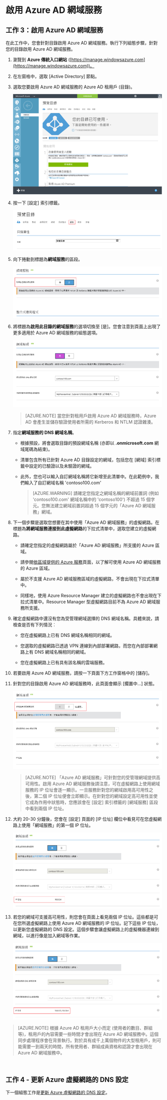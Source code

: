 <properties
	pageTitle="Azure AD 網域服務：啟用 Azure AD 網域服務 | Microsoft Azure"
	description="開始使用 Azure Active Directory 網域服務"
	services="active-directory-ds"
	documentationCenter=""
	authors="mahesh-unnikrishnan"
	manager="stevenpo"
	editor="curtand"/>

<tags
	ms.service="active-directory-ds"
	ms.workload="identity"
	ms.tgt_pltfrm="na"
	ms.devlang="na"
	ms.topic="get-started-article"
	ms.date="09/21/2016"
	ms.author="maheshu"/>

# 啟用 Azure AD 網域服務

## 工作 3：啟用 Azure AD 網域服務
在此工作中，您會針對目錄啟用 Azure AD 網域服務。執行下列組態步驟，針對您的目錄啟用 Azure AD 網域服務。

1. 瀏覽到 **Azure 傳統入口網站** ([https://manage.windowsazure.com](https://manage.windowsazure.com))。

2. 在左窗格中，選取 [Active Directory] 節點。

3. 選取您要啟用 Azure AD 網域服務的 Azure AD 租用戶 (目錄)。

    ![選取 Azure AD 目錄](./media/active-directory-domain-services-getting-started/select-aad-directory.png)

4. 按一下 [設定] 索引標籤。

    ![設定目錄的索引標籤](./media/active-directory-domain-services-getting-started/configure-tab.png)

5. 向下捲動到標題為**網域服務**的區段。

    ![網域服務組態區段](./media/active-directory-domain-services-getting-started/domain-services-configuration.png)

6. 將標題為**啟用此目錄的網域服務**的選項切換至 [是]。您會注意到頁面上出現了更多適用於 Azure AD 網域服務的組態選項。

    ![啟用網域服務](./media/active-directory-domain-services-getting-started/enable-domain-services.png)

    > [AZURE.NOTE] 當您針對租用戶啟用 Azure AD 網域服務時，Azure AD 會產生並儲存驗證使用者所需的 Kerberos 和 NTLM 認證雜湊。

7. 指定**網域服務的 DNS 網域名稱**。

   - 根據預設，將會選取目錄的預設網域名稱 (亦即以 **.onmicrosoft.com** 網域尾碼為結束)。

   - 清單包含所有已針對 Azure AD 目錄設定的網域，包括您在 [網域] 索引標籤中設定的已驗證以及未驗證的網域。

   - 此外，您也可以輸入自訂網域名稱將它新增至此清單中。在此範例中，我們輸入了自訂網域名稱 'contoso100.com'

     > [AZURE.WARNING] 請確定您指定之網域名稱的網域前置詞 (例如 'contoso100.com' 網域名稱中的 'contoso100') 不超過 15 個字元。您無法建立網域前置詞超過 15 個字元的「Azure AD 網域服務」網域。

8. 下一個步驟是選取您想要在其中使用「Azure AD 網域服務」的虛擬網路。在標題為**將網域服務連接到此虛擬網路**的下拉式清單中，選取您建立的虛擬網路。

   - 請確定您指定的虛擬網路屬於「Azure AD 網域服務」所支援的 Azure 區域。

   - 請參閱[依區域提供的 Azure 服務](https://azure.microsoft.com/regions/#services/)頁面，以了解可使用 Azure AD 網域服務的 Azure 區域。

   - 屬於不支援 Azure AD 網域服務區域的虛擬網路，不會出現在下拉式清單中。

   - 同樣地，使用 Azure Resource Manager 建立的虛擬網路也不會出現在下拉式清單中。Resource Manager 型虛擬網路目前不為 Azure AD 網域服務所支援。

9. 確定虛擬網路中還沒有您為受管理網域選擇的 DNS 網域名稱。具體來說，請檢查是否有下列情況︰

   - 您在虛擬網路上已有 DNS 網域名稱相同的網域。

   - 您選取的虛擬網路已透過 VPN 連線到內部部署網路，而您在內部部署網路上有 DNS 網域名稱相同的網域。

   - 您在虛擬網路上已有具有該名稱的雲端服務。

10. 若要啟用 Azure AD 網域服務，請按一下頁面下方工作窗格中的 [儲存]。

11. 針對您的目錄啟用 Azure AD 網域服務時，此頁面會顯示 [擱置中...] 狀態。

    ![啟用網域服務 - 擱置中狀態](./media/active-directory-domain-services-getting-started/enable-domain-services-pendingstate.png)

    > [AZURE.NOTE] 「Azure AD 網域服務」可針對您的受管理網域提供高可用性。啟用 Azure AD 網域服務後請注意，可在虛擬網路上使用網域服務的 IP 位址會逐一顯示。一旦服務針對您的網域啟用高可用性之後，第二個 IP 位址便會立即顯示。在針對您的網域設定高可用性並使它成為作用中狀態時，您應該會在 [設定] 索引標籤的 [網域服務] 區段中看到兩個 IP 位址。

12. 大約 20-30 分鐘後，您會在 [設定] 頁面的 [IP 位址] 欄位中看見可在您虛擬網路上使用「網域服務」的第一個 IP 位址。

    ![網域服務已啟用 - 已佈建第一個 IP](./media/active-directory-domain-services-getting-started/domain-services-enabled-firstdc-available.png)

13. 若您的網域可支援高可用性，則您會在頁面上看見兩個 IP 位址。這些都是可在您所選虛擬網路上使用 Azure AD 網域服務的 IP 位址。記下這些 IP 位址，以更新您虛擬網路的 DNS 設定。這個步驟會讓虛擬網路上的虛擬機器連線到網域，以進行像是加入網域等作業。

    ![網域服務已啟用 - 已佈建兩個 IP](./media/active-directory-domain-services-getting-started/domain-services-enabled-bothdcs-available.png)

> [AZURE.NOTE] 根據 Azure AD 租用戶大小而定 (使用者的數目、群組等)，租用戶的內容需要一些時間才會出現在 Azure AD 網域服務中。這個同步處理程序會在背景執行。對於具有成千上萬個物件的大型租用戶，則可能需要一到兩天的時間，所有使用者、群組成員資格和認證才會出現在 Azure AD 網域服務中。

<br>

## 工作 4 - 更新 Azure 虛擬網路的 DNS 設定
下一個組態工作是[更新 Azure 虛擬網路的 DNS 設定](active-directory-ds-getting-started-dns.md)。

<!---HONumber=AcomDC_0928_2016-->